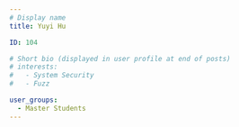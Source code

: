 ```yaml
---
# Display name
title: Yuyi Hu

ID: 104

# Short bio (displayed in user profile at end of posts)
# interests:
#   - System Security
#   - Fuzz

user_groups:
  - Master Students
---
```

